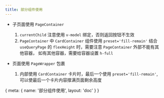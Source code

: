 ```yaml
---
title: 部分组件使用
---
```


- 子页面使用 `PageContainer`
  1. `currentChild` 注意使用 `v-model` 绑定，否则返回按钮不生效
  2. `PageContainer` 中 `CardContainer` 组件使用 `preset='fill-remain'` 结合 `useQueryPage` 的 `flexHeight` 时，需要注意 `PageContainer` 外部不能有其他容器， 如有其他容器，需要给容器设置 `h-full`

- 页面使用 `PageWrapper` 包裹
  1. 内部使用 `CardContainer` 卡片时，最后一个使用 `preset='fill-remain'`, 可以使最后一个卡片内容撑满页面剩余高度

<route>
{
  meta: {
    name: '部分组件使用',
    layout: 'doc'
  }
}
</route>